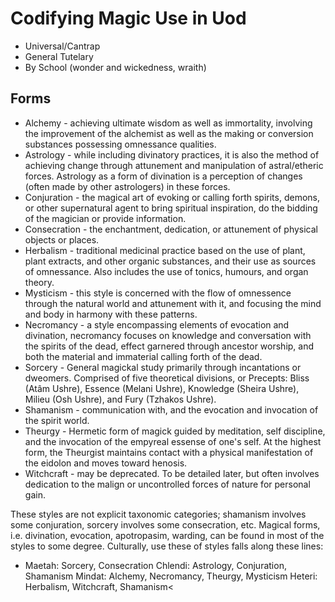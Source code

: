# Codifying Magic Use in Uod

* Universal/Cantrap
* General Tutelary
* By School (wonder and wickedness, wraith)

## Forms

* Alchemy - achieving ultimate wisdom as well as immortality, involving the improvement of the alchemist as well as the making or conversion substances possessing omnessance qualities.  
* Astrology - while including divinatory practices, it is also the method of achieving change through attunement and manipulation of astral/etheric forces. Astrology as a form of divination is a perception of changes (often made by other astrologers) in these forces.  
* Conjuration - the magical art of evoking or calling forth spirits, demons, or other supernatural agent to bring spiritual inspiration, do the bidding of the magician or provide information.  
* Consecration - the enchantment, dedication, or attunement of physical objects or places.  
* Herbalism - traditional medicinal practice based on the use of plant, plant extracts, and other organic substances, and their use as sources of omnessance. Also includes the use of tonics, humours, and organ theory. 
* Mysticism - this style is concerned with the flow of omnessence through the natural world and attunement with it, and focusing the mind and body in harmony with these patterns.  
* Necromancy - a style encompassing elements of evocation and divination, necromancy focuses on knowledge and conversation with the spirits of the dead, effect garnered through ancestor worship, and both the material and immaterial calling forth of the dead.  
* Sorcery - General magickal study primarily through incantations or dweomers. Comprised of five theoretical divisions, or Precepts: Bliss (Atâm Ushre), Essence (Melani Ushre), Knowledge (Sheira Ushre), Milieu (Osh Ushre), and Fury (Tzhakos Ushre).  
* Shamanism - communication with, and the evocation and invocation of the spirit world.  
* Theurgy - Hermetic form of magick guided by meditation, self discipline, and the invocation of the empyreal essense of one's self. At the highest form, the Theurgist maintains contact with a physical manifestation of the eidolon and moves toward henosis.  
* Witchcraft - may be deprecated.  To be detailed later, but often involves dedication to the malign or uncontrolled forces of nature for personal gain.  

These styles are not explicit taxonomic categories; shamanism involves some conjuration, sorcery involves some consecration, etc.  Magical forms, i.e. divination, evocation, apotropasim, warding, can be found in most of the styles to some degree.  Culturally, use these of styles falls along these lines:  
* Maetah: Sorcery, Consecration Chlendi: Astrology, Conjuration, Shamanism Mindat: Alchemy, Necromancy, Theurgy, Mysticism Heteri: Herbalism, Witchcraft, Shamanism<
